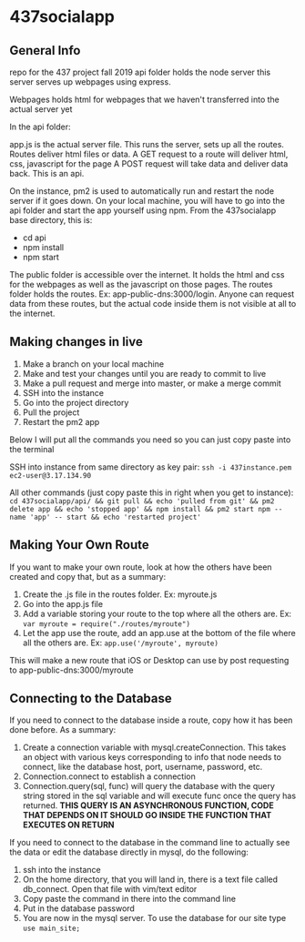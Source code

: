 # 437socialapp

## General Info
repo for the 437 project fall 2019
api folder holds the node server
this server serves up webpages using express.

Webpages holds html for webpages that we haven't transferred into the actual server yet

In the api folder:

app.js is the actual server file. This runs the server, sets up all the routes.
Routes deliver html files or data.
A GET request to a route will deliver html, css, javascript for the page
A POST request will take data and deliver data back. This is an api.

On the instance, pm2 is used to automatically run and restart the node server if it goes down.
On your local machine, you will have to go into the api folder and start the app yourself using npm. From the 437socialapp base directory, this is:

- cd api
- npm install
- npm start 

The public folder is accessible over the internet. It holds the html and css for the webpages as well as the javascript on those pages.
The routes folder holds the routes. Ex: app-public-dns:3000/login. Anyone can request data from these routes, but the actual code inside them is not visible at all to the internet.

## Making changes in live

1. Make a branch on your local machine
2. Make and test your changes until you are ready to commit to live
3. Make a pull request and merge into master, or make a merge commit
4. SSH into the instance
5. Go into the project directory
6. Pull the project
7. Restart the pm2 app

Below I will put all the commands you need so you can just copy paste into the terminal

SSH into instance from same directory as key pair: `ssh -i 437instance.pem ec2-user@3.17.134.90`

All other commands (just copy paste this in right when you get to instance):
`cd 437socialapp/api/ && git pull && echo 'pulled from git' && pm2 delete app && echo 'stopped app' && npm install && pm2 start npm --name 'app' -- start && echo 'restarted project'`

## Making Your Own Route

If you want to make your own route, look at how the others have been created and copy that, but as a summary:

1. Create the .js file in the routes folder. Ex: myroute.js
2. Go into the app.js file
3. Add a variable storing your route to the top where all the others are. Ex: `var myroute = require("./routes/myroute")`
4. Let the app use the route, add an app.use at the bottom of the file where all the others are. Ex: `app.use('/myroute', myroute)`

This will make a new route that iOS or Desktop can use by post requesting to app-public-dns:3000/myroute

## Connecting to the Database
If you need to connect to the database inside a route, copy how it has been done before. As a summary:
1. Create a connection variable with mysql.createConnection. This takes an object with various keys corresponding to info that node needs to connect, like the database host, port, username, password, etc.
2. Connection.connect to establish a connection
3. Connection.query(sql, func) will query the database with the query string stored in the sql variable and will execute func once the query has returned. **THIS QUERY IS AN ASYNCHRONOUS FUNCTION, CODE THAT DEPENDS ON IT SHOULD GO INSIDE THE FUNCTION THAT EXECUTES ON RETURN**

If you need to connect to the database in the command line to actually see the data or edit the database directly in mysql, do the following:
1. ssh into the instance
2. On the home directory, that you will land in, there is a text file called db_connect. Open that file with vim/text editor
3. Copy paste the command in there into the command line
4. Put in the database password
5. You are now in the mysql server. To use the database for our site type `use main_site;`
